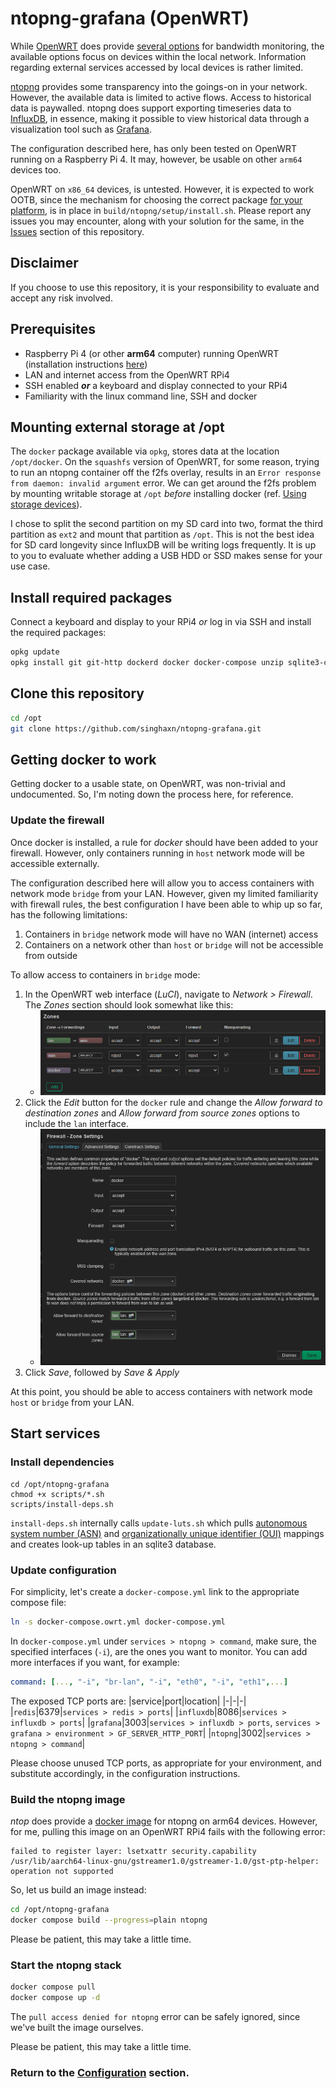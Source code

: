 # ntopng-grafana (OpenWRT)
While [OpenWRT](https://openwrt.org/) does provide [several options](https://openwrt.org/docs/guide-user/services/network_monitoring/bwmon) for bandwidth monitoring, the available options focus on devices within the local network. Information regarding external services accessed by local devices is rather limited.

[ntopng](https://www.ntop.org/guides/ntopng/what_is_ntopng.html) provides some transparency into the goings-on in your network. However, the available data is limited to active flows. Access to historical data is paywalled. ntopng does support exporting timeseries data to [InfluxDB](https://www.influxdata.com/products/influxdb-overview/), in essence, making it possible to view historical data through a visualization tool such as [Grafana](https://grafana.com/).

The configuration described here, has only been tested on OpenWRT running on a Raspberry Pi 4. It may, however, be usable on other `arm64` devices too.

OpenWRT on `x86_64` devices, is untested. However, it is expected to work OOTB, since the mechanism for choosing the correct package [for your platform](https://packages.ntop.org/), is in place in `build/ntopng/setup/install.sh`. Please report any issues you may encounter, along with your solution for the same, in the [Issues](https://github.com/singhaxn/ntopng-grafana/issues) section of this repository.

## Disclaimer
If you choose to use this repository, it is your responsibility to evaluate and accept any risk involved.
## Prerequisites
- Raspberry Pi 4 (or other **arm64** computer) running OpenWRT (installation instructions [here](https://openwrt.org/toh/raspberry_pi_foundation/raspberry_pi))
- LAN and internet access from the OpenWRT RPi4
- SSH enabled ***or*** a keyboard and display connected to your RPi4
- Familiarity with the linux command line, SSH and docker
## Mounting external storage at /opt
The `docker` package available via `opkg`, stores data at the location `/opt/docker`. On the `squashfs` version of OpenWRT, for some reason, trying to run an ntopng container off the f2fs overlay, results in an `Error response from daemon: invalid argument` error. We can get around the f2fs problem by mounting writable storage at `/opt` _before_ installing docker (ref. [Using storage devices](https://openwrt.org/docs/guide-user/storage/usb-drives)).

I chose to split the second partition on my SD card into two, format the third partition as `ext2` and mount that partition as `/opt`. This is not the best idea for SD card longevity since InfluxDB will be writing logs frequently. It is up to you to evaluate whether adding a USB HDD or SSD makes sense for your use case.
## Install required packages
Connect a keyboard and display to your RPi4 *or* log in via SSH and install the required packages:
<!--wget?-->
```bash
opkg update
opkg install git git-http dockerd docker docker-compose unzip sqlite3-cli
```
## Clone this repository
```bash
cd /opt
git clone https://github.com/singhaxn/ntopng-grafana.git
```
## Getting docker to work
Getting docker to a usable state, on OpenWRT, was non-trivial and undocumented. So, I'm noting down the process here, for reference.
### Update the firewall
Once docker is installed, a rule for *docker* should have been added to your firewall. However, only containers running in `host` network mode will be accessible externally.

The configuration described here will allow you to access containers with network mode `bridge` from your LAN. However, given my limited familiarity with firewall rules, the best configuration I have been able to whip up so far, has the following limitations:
1. Containers in `bridge` network mode will have no WAN (internet) access
2. Containers on a network other than `host` or `bridge` will not be accessible from outside

To allow access to containers in `bridge` mode:
1. In the OpenWRT web interface (*LuCI*), navigate to *Network > Firewall*. The *Zones* section should look somewhat like this:
	- ![ntopng-fw_zones.png](images/ntopng-fw_zones.png)
2. Click the *Edit* button for the `docker` rule and change the *Allow forward to destination zones* and *Allow forward from source zones* options to include the `lan` interface.
	- ![ntopng-fw_docker.png](images/ntopng-fw_docker.png)
3. Click *Save*, followed by *Save & Apply*

At this point, you should be able to access containers with network mode `host` or `bridge` from your LAN.
## Start services
### Install dependencies
```
cd /opt/ntopng-grafana
chmod +x scripts/*.sh
scripts/install-deps.sh
```
`install-deps.sh` internally calls `update-luts.sh` which pulls [autonomous system number (ASN)](https://en.wikipedia.org/wiki/Autonomous_system_(Internet)) and [organizationally unique identifier (OUI)](https://en.wikipedia.org/wiki/Organizationally_unique_identifier) mappings and creates look-up tables in an sqlite3 database.
### Update configuration
For simplicity, let's create a `docker-compose.yml` link to the appropriate compose file:
```bash
ln -s docker-compose.owrt.yml docker-compose.yml
```
In `docker-compose.yml` under `services > ntopng > command`, make sure, the specified interfaces (`-i`), are the ones you want to monitor. You can add more interfaces if you want, for example:
```yaml
command: [..., "-i", "br-lan", "-i", "eth0", "-i", "eth1",...]
```
The exposed TCP ports are:
|service|port|location|
|-|-|-|
|`redis`|6379|`services > redis > ports`|
|`influxdb`|8086|`services > influxdb > ports`|
|`grafana`|3003|`services > influxdb > ports`, `services > grafana > environment > GF_SERVER_HTTP_PORT`|
|`ntopng`|3002|`services > ntopng > command`|

Please choose unused TCP ports, as appropriate for your environment, and substitute accordingly, in the configuration instructions.
### Build the ntopng image
*ntop* does provide a [docker image](https://hub.docker.com/r/ntop/ntopng_arm64.dev) for ntopng on arm64 devices. However, for me, pulling this image on an OpenWRT RPi4 fails with the following error:
```
failed to register layer: lsetxattr security.capability /usr/lib/aarch64-linux-gnu/gstreamer1.0/gstreamer-1.0/gst-ptp-helper: operation not supported
```
So, let us build an image instead:
```bash
cd /opt/ntopng-grafana
docker compose build --progress=plain ntopng
```
Please be patient, this may take a little time.
### Start the ntopng stack
```bash
docker compose pull
docker compose up -d
```
The `pull access denied for ntopng` error can be safely ignored, since we've built the image ourselves.

Please be patient, this may take a little time.
### Return to the [Configuration](README.md#configuration) section.